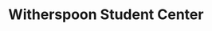 ---
events:
- building: Witherspoon Student Center
  categories: witherspoon-student-center
  description: This sorority has been an international service organization established
    by African American college-educated women.
  event_decade: '1970'
  event_id: '16'
  excerpt: This sorority has been an international service organization established
    by African American college-educated women.
  image id (orig): funk_witherspoon
  image_caption: Witherspoon Student Center
  image_id: funk_witherspoon
  image_link: https://d.lib.ncsu.edu/collections/catalog/funk_witherspoon
  start_date: 01/01/1976
  title: Alpha Kappa Alpha sorority chapter established
  year: '1976'
- building: Witherspoon Student Center
  categories: witherspoon-student-center
  description: This fraternity's fundamental purpose is achievement.
  event_decade: '1980'
  event_id: '20'
  excerpt: This fraternity's fundamental purpose is achievement.
  image id (orig): funk_witherspoon
  image_caption: Witherspoon Student Center
  image_id: funk_witherspoon
  image_link: https://d.lib.ncsu.edu/collections/catalog/funk_witherspoon
  start_date: 01/01/1980
  title: Kappa Alpha Psi fraternity chapter established
  year: '1980'
- building: Witherspoon Student Center
  categories: witherspoon-student-center
  description: This fraternity was founded on the principles of brotherhood, scholarship,
    and service,
  event_decade: '1980'
  event_id: '21'
  excerpt: This fraternity was founded on the principles of brotherhood, scholarship,
    and service,
  image id (orig): funk_witherspoon
  image_caption: Witherspoon Student Center
  image_id: funk_witherspoon
  image_link: https://d.lib.ncsu.edu/collections/catalog/funk_witherspoon
  start_date: 01/01/1982
  title: Phi Beta Sigma fraternity chapter established
  year: '1982'
- building: Witherspoon Student Center
  categories: witherspoon-student-center
  description: June became the first African American to serve as editor of the student
    newspaper.
  event_decade: '1980'
  event_id: '27'
  excerpt: June became the first African American to serve as editor of the student
    newspaper.
  image id (orig): mc00336-WitherspoonStudentCenter-Jun2014
  image_caption: Witherspoon Student Center
  image_id: mc00336-WitherspoonStudentCenter-Jun2014
  image_link: https://d.lib.ncsu.edu/collections/catalog/mc00336-WitherspoonStudentCenter-Jun2014
  start_date: 01/01/1989
  title: Dwuan June, Editor of Technician
  year: '1989'
- building: Witherspoon Student Center
  categories: witherspoon-student-center
  description: This sorority was founded on the precepts of scholarship, service,
    finer womanhood and sisterly love.
  event_decade: '1990'
  event_id: '29'
  excerpt: This sorority was founded on the precepts of scholarship, service, finer
    womanhood and sisterly love.
  image id (orig): funk_witherspoonStudentCenter
  image_caption: Witherspoon Student Center
  image_id: funk_witherspoonStudentCenter
  image_link: https://d.lib.ncsu.edu/collections/catalog/funk_witherspoonStudentCenter
  start_date: 01/01/1990
  title: Zeta Phi Beta sorority chapter established
  year: '1990'
- building: Witherspoon Student Center
  categories: witherspoon-student-center
  description: 'The building formerly known as the Student Center Annex was dedicated
    on this date to honor Dr. Augustus McIver Witherspoon. It thus became the first
    building on campus named after an African American. Dr. Witherspoon earned his
    Ph.D. in Botany from NCSU in 1971, making him the second African American student
    to receive a Ph.D. from NC State. He joined the faculty as Instructor of Botany
    and eventually held the following posts at NCSU: Full Professor, Assistant Dean,
    Acting Dean and Associate Dean of the Graduate School, Associate Provost and Coordinator
    of African American Affairs.'
  event_decade: '1990'
  event_id: '31'
  excerpt: The building formerly known as the Student Center Annex was dedicated on
    this date to honor Dr. Augustus McIver Witherspoon. It thus became the first building
    on campus named after an African American. Dr. Witherspoon earned his Ph.D. in
    Botany from NCSU in 1971, making him the second African American student to receive
    a Ph.D. from NC State. He joined the faculty as Instructor of Botany and eventually
    held the following posts at NCSU&#58; Full Professor, Assistant Dean, Acting Dean
    and Associate Dean of the Graduate School, Associate Provost and Coordinator of
    African American Affairs.
  image id (orig): funk_witherspoonStudentCenter
  image_caption: Witherspoon Student Center
  image_id: funk_witherspoonStudentCenter
  image_link: https://d.lib.ncsu.edu/collections/catalog/funk_witherspoonStudentCenter
  start_date: 04/01/1995
  title: Witherspoon Student Center dedicated
  year: '1995'
- audio_id: sa-rwb-025
  building: Witherspoon Student Center
  categories: witherspoon-student-center
  description: The African American Cultural Center opened in the new Student Center
    Annex (later renamed Witherspoon Student Center). In 1992, following months of
    student and faculty protests, NCSU administrators granted the African American
    Cultural Center an operating budget.
  event_decade: '1990'
  event_id: '48'
  excerpt: The African American Cultural Center opened in the new Student Center Annex
    (later renamed Witherspoon Student Center). In 1992, following months of student
    and faculty protests, NCSU administrators granted the African American Cultural
    Center an operating budget.
  image id (orig): '0226640'
  image_caption: African-American center opens
  image_id: '0226640'
  image_link: https://d.lib.ncsu.edu/collections/catalog/0226640
  redirect_from: /events/58/index.html
  start_date: 01/01/1991
  title: African American Cultural Center Opens
  year: '1991'
- audio_id: sa-rwb-032
  building: Witherspoon Student Center
  categories: witherspoon-student-center
  description: On August 25, 2005 NC State's student chapter of the NAACP held its
    first meeting in four years. Gina Dean, the NAACP youth and college state director,
    provided students a brief overview of the NAACP's history. An NC State NAACP chapter
    was initiated in 1991, however participation in the organization declined until
    the chapter became inactive. Michael Boykin (later named chapter president) and
    the Omega Psi Phi fraternity aided in the rechartering of the NC State NAACP chapter
    in 1994. The NAACP chapter met for 7 years; in 2001, the chapter again became
    inactive.
  event_decade: '2000'
  event_id: '56'
  excerpt: On August 25, 2005 NC State's student chapter of the NAACP held its first
    meeting in four years. Gina Dean, the NAACP youth and college state director,
    provided students a brief overview of the NAACP's history. An NC State NAACP chapter
    was initiated in 1991, however participation in the organization declined until
    the chapter became inactive. Michael Boykin (later named chapter president) and
    the Omega Psi Phi fraternity aided in the rechartering of the NC State NAACP chapter
    in 1994. The NAACP chapter met for 7 years; in 2001, the chapter again became
    inactive.
  image id (orig): funk_dSC07257
  image_caption: 'Shack-A-Thon fundraiser for Habitat for Humanity, 2007: SAAC, NAACP,
    NPHC, and NSBE'
  image_id: funk_dSC07257
  image_link: https://d.lib.ncsu.edu/collections/catalog/funk_dSC07257
  redirect_from: /events/49/index.html
  start_date: 08/25/2005
  title: Student Chapter of NAACP Re-forms
  year: '2005'
- audio_id: sa-rwb-031
  building: Witherspoon Student Center
  categories: witherspoon-student-center
  description: African American students participated in a sit-in at a Student Senate
    meeting to express concern for the lack of funding for African American organizations.
    Out of $40,000 of appropriations, African American organizations received a mere
    $755. The Student Senate agreed to send the bill back to committee for re-evaluation.
  event_decade: '2000'
  event_id: '57'
  excerpt: African American students participated in a sit-in at a Student Senate
    meeting to express concern for the lack of funding for African American organizations.
    Out of $40,000 of appropriations, African American organizations received a mere
    $755. The Student Senate agreed to send the bill back to committee for re-evaluation.
  image id (orig): mc00336-WitherspoonStudentCenter-Jun2014
  image_caption: Witherspoon Student Center
  image_id: mc00336-WitherspoonStudentCenter-Jun2014
  image_link: https://d.lib.ncsu.edu/collections/catalog/mc00336-WitherspoonStudentCenter-Jun2014
  redirect_from: /events/48/index.html
  start_date: 10/20/2004
  title: Students Protest Appropriations for African American Clubs
  year: '2004'
- audio_id: sa-rwb-028
  building: Witherspoon Student Center
  categories: witherspoon-student-center
  description: A crowd of approximately 500 students and faculty members rallied in
    Witherspoon in support of affirmative action. Students opposed UNC system President
    Molly Broad's proposal to eliminate race based programs within the UNC system.
  event_decade: '1990'
  event_id: '58'
  excerpt: A crowd of approximately 500 students and faculty members rallied in Witherspoon
    in support of affirmative action. Students opposed UNC system President Molly
    Broad's proposal to eliminate race based programs within the UNC system.
  image id (orig): funk_witherspoonStudentCenter
  image_caption: Witherspoon Student Center
  image_id: funk_witherspoonStudentCenter
  image_link: https://d.lib.ncsu.edu/collections/catalog/funk_witherspoonStudentCenter
  redirect_from: /events/46/index.html
  start_date: 01/01/1998
  title: Students Rally In Support of Affirmative Action
  year: '1998'
- audio_id: sa-rwb-026
  building: Witherspoon Student Center
  categories: witherspoon-student-center
  description: The Nubian Message began publication in response to student protests
    alleging racial bias by the Technician. Tony Williamson served as the new paper's
    first editor-in-chief. In the inaugural issue, Williamson stated his intention
    to "totally, truthfully, and faithfully" cover every aspect of African American
    life at NCSU" and his hope that The Nubian Message become "the media voice for
    African Americans at NC State" a publication where people can learn about different
    aspects of your culture, as well as find useful information about State's campus."
    Because The Nubian Message received no university funding and Nubian staff was
    prohibited from using NCSU media equipment, the first issue was published with
    help from North Carolina Central University. Recalling the paper's initial struggles
    Williamson stated, "It was a real pain to have to go all the way to Durham to
    work, but the people at Central were very helpful and understanding. We owe them
    a lot. If it wasn't for their newspaper staff, we probably would never have had
    a first issue." Following publication of the first issue, the university allowed
    the Nubian staff to utilize campus media equipment.
  event_decade: '1990'
  event_id: '94'
  excerpt: The Nubian Message began publication in response to student protests alleging
    racial bias by the Technician. Tony Williamson served as the new paper's first
    editor-in-chief. In the inaugural issue, Williamson stated his intention to "totally,
    truthfully, and faithfully" cover every aspect of African American life at NCSU"
    and his hope that The Nubian Message become "the media voice for African Americans
    at NC State" a publication where people can learn about different aspects of your
    culture, as well as find useful information about State's campus." Because The
    Nubian Message received no university funding and Nubian staff was prohibited
    from using NCSU media equipment, the first issue was published with help from
    North Carolina Central University. Recalling the paper's initial struggles Williamson
    stated, "It was a real pain to have to go all the way to Durham to work, but the
    people at Central were very helpful and understanding. We owe them a lot. If it
    wasn't for their newspaper staff, we probably would never have had a first issue."
    Following publication of the first issue, the university allowed the Nubian staff
    to utilize campus media equipment.
  image id (orig): funk_brickyardAtDusk
  image_caption: Brickyard
  image_id: funk_brickyardAtDusk
  image_link: https://d.lib.ncsu.edu/collections/catalog/funk_brickyardAtDusk
  redirect_from: /events/31/index.html
  start_date: 11/30/1992
  title: Nubian Message Began Publication
  year: '1992'
lat: '35.785099'
layout: post
leafleticon: /demostite/assets/leaflet/img/graduate.svg
lng: '-78.6745'
order: 12
permalink: places/witherspoon-student-center/
place: witherspoon-student-center
title: Witherspoon Student Center

---